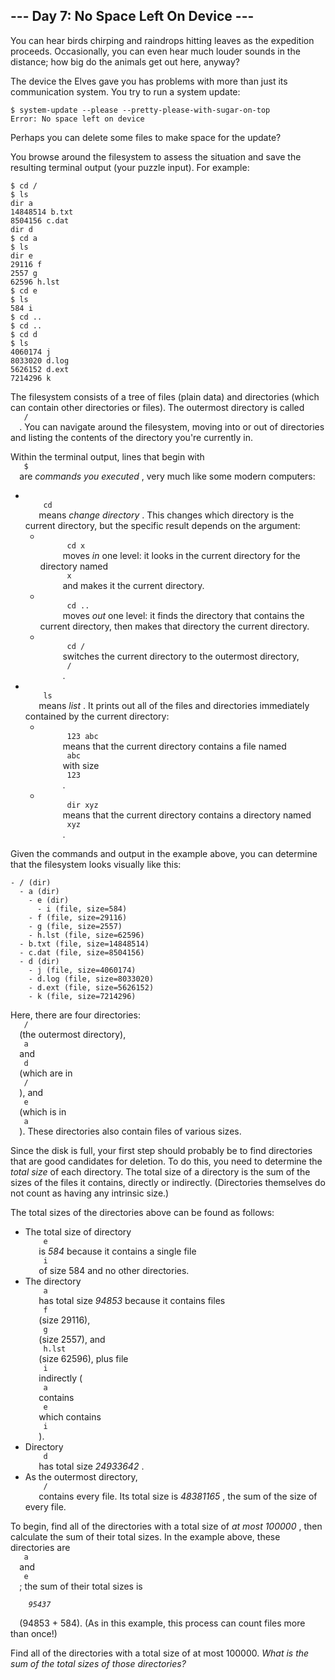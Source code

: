 <article class="day-desc">
 <h2>
  --- Day 7: No Space Left On Device ---
 </h2>
 <p>
  You can hear birds chirping and raindrops hitting leaves as the expedition proceeds. Occasionally, you can even hear much louder sounds in the distance; how big do the animals get out here, anyway?
 </p>
 <p>
  The device the Elves gave you has problems with more than just its communication system. You try to run a system update:
 </p>
 <pre><code>$ system-update --please --pretty-please-with-sugar-on-top
<span title="E099 PROGRAMMER IS OVERLY POLITE">Error</span>: No space left on device
</code></pre>
 <p>
  Perhaps you can delete some files to make space for the update?
 </p>
 <p>
  You browse around the filesystem to assess the situation and save the resulting terminal output (your puzzle input). For example:
 </p>
 <pre><code>$ cd /
$ ls
dir a
14848514 b.txt
8504156 c.dat
dir d
$ cd a
$ ls
dir e
29116 f
2557 g
62596 h.lst
$ cd e
$ ls
584 i
$ cd ..
$ cd ..
$ cd d
$ ls
4060174 j
8033020 d.log
5626152 d.ext
7214296 k
</code></pre>
 <p>
  The filesystem consists of a tree of files (plain data) and directories (which can contain other directories or files). The outermost directory is called
  <code>
   /
  </code>
  . You can navigate around the filesystem, moving into or out of directories and listing the contents of the directory you're currently in.
 </p>
 <p>
  Within the terminal output, lines that begin with
  <code>
   $
  </code>
  are
  <em>
   commands you executed
  </em>
  , very much like some modern computers:
 </p>
 <ul>
  <li>
   <code>
    cd
   </code>
   means
   <em>
    change directory
   </em>
   . This changes which directory is the current directory, but the specific result depends on the argument:
   <ul>
    <li>
     <code>
      cd x
     </code>
     moves
     <em>
      in
     </em>
     one level: it looks in the current directory for the directory named
     <code>
      x
     </code>
     and makes it the current directory.
    </li>
    <li>
     <code>
      cd ..
     </code>
     moves
     <em>
      out
     </em>
     one level: it finds the directory that contains the current directory, then makes that directory the current directory.
    </li>
    <li>
     <code>
      cd /
     </code>
     switches the current directory to the outermost directory,
     <code>
      /
     </code>
     .
    </li>
   </ul>
  </li>
  <li>
   <code>
    ls
   </code>
   means
   <em>
    list
   </em>
   . It prints out all of the files and directories immediately contained by the current directory:
   <ul>
    <li>
     <code>
      123 abc
     </code>
     means that the current directory contains a file named
     <code>
      abc
     </code>
     with size
     <code>
      123
     </code>
     .
    </li>
    <li>
     <code>
      dir xyz
     </code>
     means that the current directory contains a directory named
     <code>
      xyz
     </code>
     .
    </li>
   </ul>
  </li>
 </ul>
 <p>
  Given the commands and output in the example above, you can determine that the filesystem looks visually like this:
 </p>
 <pre><code>- / (dir)
  - a (dir)
    - e (dir)
      - i (file, size=584)
    - f (file, size=29116)
    - g (file, size=2557)
    - h.lst (file, size=62596)
  - b.txt (file, size=14848514)
  - c.dat (file, size=8504156)
  - d (dir)
    - j (file, size=4060174)
    - d.log (file, size=8033020)
    - d.ext (file, size=5626152)
    - k (file, size=7214296)
</code></pre>
 <p>
  Here, there are four directories:
  <code>
   /
  </code>
  (the outermost directory),
  <code>
   a
  </code>
  and
  <code>
   d
  </code>
  (which are in
  <code>
   /
  </code>
  ), and
  <code>
   e
  </code>
  (which is in
  <code>
   a
  </code>
  ). These directories also contain files of various sizes.
 </p>
 <p>
  Since the disk is full, your first step should probably be to find directories that are good candidates for deletion. To do this, you need to determine the
  <em>
   total size
  </em>
  of each directory. The total size of a directory is the sum of the sizes of the files it contains, directly or indirectly. (Directories themselves do not count as having any intrinsic size.)
 </p>
 <p>
  The total sizes of the directories above can be found as follows:
 </p>
 <ul>
  <li>
   The total size of directory
   <code>
    e
   </code>
   is
   <em>
    584
   </em>
   because it contains a single file
   <code>
    i
   </code>
   of size 584 and no other directories.
  </li>
  <li>
   The directory
   <code>
    a
   </code>
   has total size
   <em>
    94853
   </em>
   because it contains files
   <code>
    f
   </code>
   (size 29116),
   <code>
    g
   </code>
   (size 2557), and
   <code>
    h.lst
   </code>
   (size 62596), plus file
   <code>
    i
   </code>
   indirectly (
   <code>
    a
   </code>
   contains
   <code>
    e
   </code>
   which contains
   <code>
    i
   </code>
   ).
  </li>
  <li>
   Directory
   <code>
    d
   </code>
   has total size
   <em>
    24933642
   </em>
   .
  </li>
  <li>
   As the outermost directory,
   <code>
    /
   </code>
   contains every file. Its total size is
   <em>
    48381165
   </em>
   , the sum of the size of every file.
  </li>
 </ul>
 <p>
  To begin, find all of the directories with a total size of
  <em>
   at most 100000
  </em>
  , then calculate the sum of their total sizes. In the example above, these directories are
  <code>
   a
  </code>
  and
  <code>
   e
  </code>
  ; the sum of their total sizes is
  <code>
   <em>
    95437
   </em>
  </code>
  (94853 + 584). (As in this example, this process can count files more than once!)
 </p>
 <p>
  Find all of the directories with a total size of at most 100000.
  <em>
   What is the sum of the total sizes of those directories?
  </em>
 </p>
</article>
